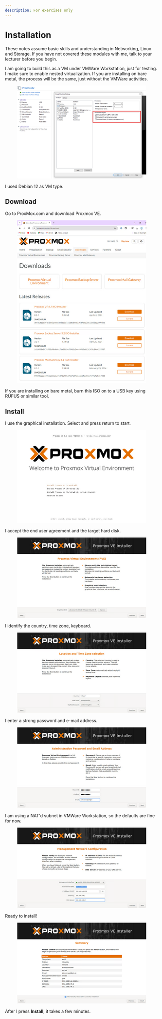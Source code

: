 ```yaml
---
description: For exercises only
---
```


# Installation

These notes assume basic skills and understanding in Networking, Linux and Storage. If you have not covered these modules with me, talk to your lecturer before you begin.

I am going to build this as a VM under VMWare Workstation, just for testing. I make sure to enable nested virtualization. If you are installing on bare metal, the process will be the same, just without the VMWare activities.

<figure><img src=".gitbook/assets/image (1).png" alt=""><figcaption></figcaption></figure>

I used Debian 12 as VM type.

## Download

Go to ProxMox.com and download Proxmox VE.

<figure><img src=".gitbook/assets/image (2).png" alt=""><figcaption></figcaption></figure>

If you are installing on bare metal, burn this ISO on to a USB key using RUFUS or similar tool.

## Install

I use the graphical installation. Select and press return to start.

<figure><img src=".gitbook/assets/image (3).png" alt=""><figcaption></figcaption></figure>

I accept the end user agreement and the target hard disk.

<figure><img src=".gitbook/assets/image (4).png" alt=""><figcaption></figcaption></figure>

I identify the country, time zone, keyboard.

<figure><img src=".gitbook/assets/image (5).png" alt=""><figcaption></figcaption></figure>

I enter a strong password and e-mail address.

<figure><img src=".gitbook/assets/image (6).png" alt=""><figcaption></figcaption></figure>

I am using a NAT'd subnet in VMWare Workstation, so the defaults are fine for now.

<figure><img src=".gitbook/assets/image (7).png" alt=""><figcaption></figcaption></figure>

Ready to install!

<figure><img src=".gitbook/assets/image (8).png" alt=""><figcaption></figcaption></figure>

After I press **Install**, it takes a few minutes.
